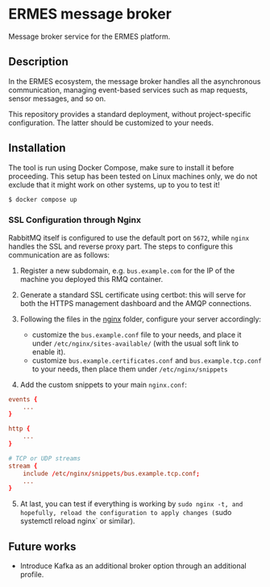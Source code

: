 # ERMES message broker

Message broker service for the ERMES platform.

## Description

In the ERMES ecosystem, the message broker handles all the asynchronous communication, managing event-based services such as
map requests, sensor messages, and so on.

This repository provides a standard deployment, without project-specific configuration. The latter should be customized to your needs.

## Installation

The tool is run using Docker Compose, make sure to install it before proceeding.
This setup has been tested on Linux machines only, we do not exclude that it might work on other systems, up to you to test it!

```bash
$ docker compose up
```

### SSL Configuration through Nginx
RabbitMQ itself is configured to use the default port on `5672`, while `nginx` handles the SSL and reverse proxy part.
The steps to configure this communication are as follows:

1. Register a new subdomain, e.g. `bus.example.com` for the IP of the machine you deployed this RMQ container.

2. Generate a standard SSL certificate using certbot: this will serve for both the HTTPS management dashboard and the AMQP connections.

3. Following the files in the [nginx](nginx/) folder, configure your server accordingly:

    - customize the `bus.example.conf` file to your needs, and place it under `/etc/nginx/sites-available/` (with the usual soft link to enable it).
    - customize `bus.example.certificates.conf` and `bus.example.tcp.conf` to your needs, then place them under `/etc/nginx/snippets`

4. Add the custom snippets to your main `nginx.conf`:

```conf
events {
    ...
}

http {
    ...
}

# TCP or UDP streams
stream {
    include /etc/nginx/snippets/bus.example.tcp.conf;
    ...
}
```

5. At last, you can test if everything is working by `sudo nginx -t, and hopefully, reload the configuration to apply changes (`sudo systemctl reload nginx` or similar).

## Future works

- Introduce Kafka as an additional broker option through an additional profile.
